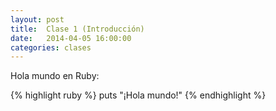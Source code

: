 ```yaml
---
layout: post
title:  Clase 1 (Introducción)
date:   2014-04-05 16:00:00
categories: clases
---
```


Hola mundo en Ruby:

{% highlight ruby %}
puts "¡Hola mundo!"
{% endhighlight %}
